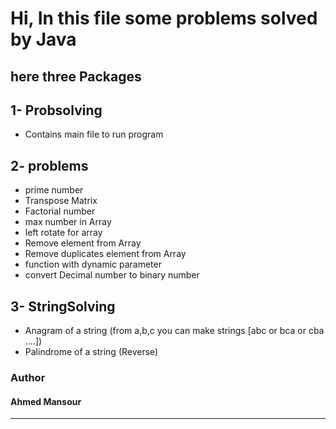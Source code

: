 # Hi, In this file some problems solved by Java
## here three Packages 

<h2>1- Probsolving</h2>

<ul >
  <li>Contains main file to run program</li>
</ul>

<h2>2- problems </h2>

<ul>
  <li>prime number</li>
  <li>Transpose Matrix</li>
  <li>Factorial number</li>
  <li>max number in Array</li>
  <li>left rotate for array</li>
  <li>Remove element from Array</li>
  <li>Remove duplicates element from Array</li>
  <li>function with dynamic parameter</li>
  <li>convert Decimal number to binary number</li>
</ul>

<h2>3- StringSolving</h2>

<ul >
  <li>Anagram of a string (from a,b,c you can make strings [abc or bca or cba ....])</li>
  <li>Palindrome of a string (Reverse)</li>
</ul>

### Author
#### Ahmed Mansour
<hr size(5)>
